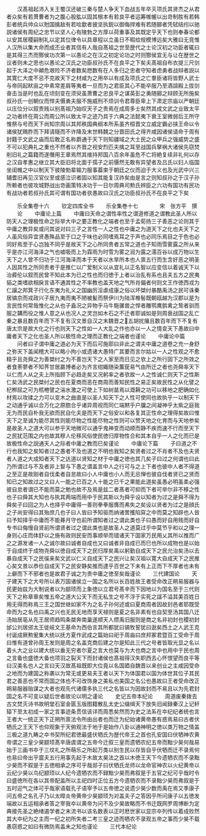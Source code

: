 <!-- { "loadSidebar": true } -->
　　汉髙祖起沛入关王蜀汉还破三秦与楚人争天下血战五年卒灭项氏其贤杰之从君者众矣有若萧曹者为之腹心股肱以固其根本有若良平者运筹帷幄以出竒制胜有若韩彭者统兵帅众以尅国擒敌有若哙歙者披坚执鋭以御侮捍难有若随郦者凭轼结纼以驰説诸侯有周纪之忠节以坚人心有陵勃之方厚以荷重事及其既定乎天下也则奉春论都以安其居稷嗣制礼以定其位律令以具章程以立虽日不暇给规模博远矣大雅曰无竞惟人汉所以集大命而成丕业者其信有人哉自髙祖之世至歴代之士论汉初之功臣者辄曰是其得三杰而酂侯功次第一以愚论之在汉之初定论功之时则酂侯宜无与让在歴世之议者则未之思也以愚论之汉氏之功臣叔孙氏不在良平之下矣夫髙祖自布衣提三尺剑起于大泽之中顚危艰险不济者数矣厯数有在人多归之忠者守知者虑勇者战辩者説以其寛仁大度不忌不克故天下之材咸为之用卒以有成及项氏之亡羣臣诸将皆野人武士与帝同起畎亩之中素常差肩等夷者一旦而为之君臣其心不能卒服乃至酒諠殿上拔剑奋击当是时也乱在顷刻变在须臾虽萧曹之忠良平之谋英彭之勇随郦之辩顾无所施矣叔孙氏一创朝仪而悍夫慑勇夫服不施威刑不烦训令君尊臣卑上下肃定宗庙以严朝廷以庄位分以叙贵贱以别髙祖乃始叹天子之贵焉在成周多士矣然其成文武之业致太平之功者终在周公而周公所以致太平之迹乃具于六典之法懿夷下衰王室微弱后王所守惟祭与号而天下尚知宗周以其邦秩国典纲本所系虽齐桓晋文立威定霸必挟王命以令诸侯犹赐胙而下拜请隧而不许降及末世韩魏之分晋田氏之得齐咸因诸侯请命于周有封籍于文武之庙而后敢正名称爵通于天下则知疆域之大士民之众甲兵之强威势之盛不可以犯典礼之重也不然者以齐晋之视安烈匹夫擒之耳至战国兵拏祸大诸侯先窃焚削旧礼之篇籍而遂僭用王章焉然其维持邦国八百余年虽危不亡将絶复续非礼何以存之汉自孝惠之继立其大臣旧将北面于孺子之前慑然无敢有异望者及吕氏以妇人临国坐闺帷之中以制天下彼陵勃辈输力服事葢束于朝廷之仪而迫于大义也及光武中兴三辅耆旧再见汉官仪至或感泣识者固以知其能复汉祚矣由是言之则知叔孙之于汉子孙所赖者也彼攻城野战出竒画策特决功于一日尔周典司勲氏辨臣之六功有国功有民功有战功者若叔孙氏其可谓有国功者欤愚故曰汉氏之功臣叔孙氏不在良平之下矣

　　乐全集卷十六
　　钦定四库全书
　　乐全集巻十七　　　　宋　张方平　撰
　　论
　　中庸论上篇
　　中庸曰天命之谓性率性之谓道修道之谓教此圣人所以防天人之理极性命之际举大中之要正教化之端者也至于孟荀扬三子善恶之论则其于中庸之教异矣或问其说对曰三子之言性一人之性也中庸之为道天下之化也夫天下之人虽风俗异宜贤愚殊品至于口之于味也必同嗜焉耳之于声也必同乐焉目之于色也必同好焉至于心岂独不同乎是故天下之心所同贵者五常之道也子知雨雪雾露之所从来乎是亦江河海泽之气也嘘吸而上为霖雨为时雪为雾之润为露之濡百谷以成万物以生天下之人曾不归功于江河海泽而本于天者以水旱所本也人禀五行而生含好恶之明圣人因其性之所同贵者于是推仁以广爱制义以从宜礼以正名智以应变信以着诚天下以治彛伦以叙而民曾不知此本为已之性也而归徳于上者以治乱有系也且夫五方之民夷貊之类嗜欲相戾言语不通其性之不率教也盖天地之气所肖偏者何则文王作徳西戎为仁譲之邦箕子行化东夷为礼义之国幽厉淫虐成康之俗以坏桀纣暴酷禹汤之民可诛秦居镐京而戎政兴子居九夷而夷不陋被髪而祭伊川为陆浑椎髻既朝瓯越为汉郡以是为言民性何常哉惟化之从也子盍况之异物乎马牛駞骡兽之悍者雕鹗鹰鹯禽之鸷者驯而服之韝而役之惟人意之从也况人之灵岂如木石之不迁者耶诚如是则周衰战国之乱亡秦之暴且数百年而下不复有汉文景自汉之末魏晋之五胡扰攘且数百年而下不复有唐太宗是故大化之行也则天下之性如一人大乱之作也亦以一人之情变天下愚故曰中庸者天下之化也圣人所以极性命之理而正教化之端者也谨论
　　中庸论中篇
　　问者曰子谓中庸之道必为天下而后可施耶曰非此之谓夫中庸之道卷之充一身舒之弥天下盖闻稽大可以略小拘小或遗诸大愚特广其要而言尔姑以一人之性观之不愈精乎且尧舜之为善桀纣之为不善岂天下之人家至而日见之欤上之所行固下之所效之者食荼蓼者不知荠甘居嬴博者必为齐言绀緅随染薫莸易气由所迁之者也尧舜率天下以仁而人从之夫上所指顾下必趋走矣又况躬率之者欤故一人之性诚仁则天下之性斯仁矣汤武之民桀纣之民也在夏商而恶在商周而善知民性之易正矣故民性之从化譬之杞栁屈之可为桮棬譬之湍水激之可使上下如树苗焉以溉耨之功可以移地之肥确如化材焉以攻揉之力可以变木之曲直是以圣人知天下之人性可使同也故执乎一以制天下之动通乎诚以合万化之原脗合乎诸异周视而同仁端黙乎户牖之间凝神乎太紫之庭我无为而民自朴我无欲而民自化夫是而天下之俗安以和各复其正性命之理得矣故曰惟天下之至诚为能尽其性则能尽物之性能尽物之性则可以赞天地之化育而与天地参矣是故圣人之道大可以参乎天地微可以通乎鬼神变而动顺而静不疾而速不行而至天下之民犹范围之内也故其穆人伦移风俗使民徳归厚物性合和其本自乎一人之化而巳是故极性命之説通天人之际者中庸之教而巳矣谨论
　　中庸论下篇
　　子曰道之不行也我知之矣知者过之愚者不及也道之不明也我知之矣贤者过之不肖者不及也夫贤者人道之大成知者天下之达道以贤知之材于中庸之徳也其几矣子曰过之何谓也曰此乃所谓过与不及者非上智与下愚之谓盖言中人之行可与之上下者也彼中人者不得道之至正是故刚者自伐柔者自怠故曰小人中庸也小人而无忌惮也彼自伐者贤已之贤而知已之知故过之又曰人一能之已百之人十能之已千之果能此道矣虽愚必明虽柔必强彼自怠者谓已不能而莫之勉也故不及焉是兹二者髙者可抑而下者可举尔非不移之性也子曰舜其大知也与执其两端而用中于民其斯以为舜乎设以知者为过之是舜不得为舜矣子曰回之为人也择乎中庸得一善则拳拳服膺而弗失之矣设以贤者为过之是顔氏之子尚安得曰其殆庶几也子曰人皆曰予知驱而纳诸罟擭陷穽之中而莫之知辟也人皆曰予知择乎中庸而不能朞月守也前所谓知者过之谓此类也子曰愚而好自用贱而好自专书曰侮慢自贤前所谓贤者过之谓此类也是故圣人之道莫过乎中莫节乎和以之理一身则心庄而体舒以之施有政则民安而事顺举而错诸天下国家万民用乂其所以推而广之之源发诸一人之诚尔故曰诚者自成也又曰诚者非自成已而巳也所以成物也是以始于自成终于成物尧舜以徳自成天下之民归厚矣禹以躬勤自成天下之民允治矣汤以去暴自成天下之民徯来矣文武以仁义自成天下之民兴让矣汉祖以寛大自成天下之民推心矣文景以恭俭自成天下之民安静矣推而逮乎百世之下未有上正而下不厚者也未有上僻而下不邪者也是故君子诚之为贵中庸之徳至矣哉谨论
　　三代建国论
　　天子建天下之大号所以表万国诸侯立一国之名所以长百姓故王者受命改正朔易服器与民更始兹为大制说者以为颛顼而上象徳以立君号髙辛而下因地以为国名至于三代则天下之称章章矣惟五帝之道大公天下而无私生之号不浮于实死之諡不溢其美百姓日用无得而称焉三王之国世继如家不为之名子孙何述或曰夏商周者因故封邑者耶既受命而为之名也曰禹之兴也无民无地而享天禄则是夏之名非素有也自契至汤其国八迁汤始居亳从先王居师趋鸣条桀奔南巢遂顺天人缵禹旧服则是商之名非初封也稷初封邰公刘居邠太王徙岐文王基命为西伯言其所都犹曰镐牧誓犹曰逖矣西土之人武王克纣诞成厥勲爰集大统以抚方夏作武成之篇始曰祀于周庙曰庶邦冢君暨百工受命于周曰惟有道曾孙周王发则是周之名盖克商后建之尔是知此三代之号者皆取光显之名以着乆大之业以建大统以垂无穷者尔夏之言大也莫与为大也商之言中也用中于民也周之言备也盛徳大备也项羽之裂天下而封诸侯也髙祖得汉失职西去心怀恨望而良平等曰汉美名也人之言曰天汉故髙祖既即大位竟以名国廼自魏晋以来创业之主咸因受命之地而为建国之称袭以为常无或更易夫王者以天下为体国君以国为体世其位子其民君之善恶也不常而国之体也不可改饰身之美私也美国之名公也愚故曰王者受命改正朔易服器贻谋之大者也观先代诸儒多执三代之名皆以为因故封而不易且以为先君封国之名不可变以疑后世者故论以明之谨论
　　史记五帝本纪论
　　周道废秦拨去古文焚灭诗书故明堂石室金匮玉版图籍散乱太史公缀缉天下放失旧闻録秦汉上记轩辕下至太初成一家之言事迹条贯信该详而周悉矣然而为史之法系在夲纪纪者统也言王者大一统正天下正朔所禀法令所由出者也而迁为纪始诸黄帝愚有惑焉易曰古者伏牺氏之王天下也仰观象于天俯观法于地于是始作八卦以通神明之徳以类万物之情盖三极之道九畴之夲书契所纪君徳最盛伏牺氏为歴代帝王之首也孔安国曰伏牺神农黄帝谓之三皇少昊颛顼髙辛唐虞谓之五帝今迁叙三皇而遗牺农纪五帝而黜少昊何哉易始于三画书夲于三坟礼之所萌乐之所起万类以别生民以存皆自乎伏牺而迁不录焉何也易曰帝出乎震夫五行用事先起于木故太昊法之首以木徳王天下今遗牺农而不录黜少昊而不叙是于五徳相承之序可乎哉郯子曰伏牺氏龙师以龙命官神农以火纪黄帝以云纪少昊以鸟纪颛顼以人纪今遗牺农而不録黜少昊而弗叙是于五官之纪可乎哉时令曰盛徳所在各以其帝配盖所以主祀四时正位五方今遗牺农而不录黜少昊而弗叙是于五时迎气之体可乎哉家语载孔子语宰予以五帝徳之说遗少昊少数而禹在焉又季康子问五帝之名孔子乃以太皡炎帝黄帝少昊颛顼为对盖夫子之答因乎所问康子以五徳发端故以五运相承者答之宰我夲以黄帝为问不及少昊故略而不书迁既网罗周博断为定典接先圣之絶绪遏学者之末流书以该名数表以正时厯世家以显宗夲列传以着成败然其大夲纪为之主而一纪之初所失者二考三皇之迹而牺农不录观五帝之事而少昊不载愚窃惑之如曰有微防焉盖未之知也谨论
　　三代本纪论
